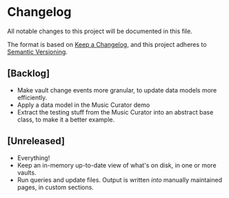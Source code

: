 # Changelog

All notable changes to this project will be documented in this file.

The format is based on [Keep a Changelog](https://keepachangelog.com/en/1.0.0/),
and this project adheres to [Semantic Versioning](https://semver.org/spec/v2.0.0.html).

## [Backlog]

- Make vault change events more granular, to update data models more efficiently.
- Apply a data model in the Music Curator demo
- Extract the testing stuff from the Music Curator into an abstract base class, to make it a better example.

## [Unreleased]

- Everything!
- Keep an in-memory up-to-date view of what's on disk, in one or more vaults.
- Run queries and update files. Output is written *into* manually maintained pages, in custom sections.
